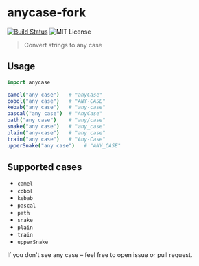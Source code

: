 # anycase-fork

[![Build Status](https://img.shields.io/endpoint.svg?url=https%3A%2F%2Factions-badge.atrox.dev%2Flamartire%2Fanycase%2Fbadge&style=flat)](https://actions-badge.atrox.dev/gabbhack/anycase-fork/goto)
![MIT License](https://camo.githubusercontent.com/4481c7672053be9c676fbc983c040ca59fddfa19/68747470733a2f2f696d672e736869656c64732e696f2f6e706d2f6c2f6c6f6775782d70726f636573736f722e737667)

> Convert strings to any case

## Usage

```nim
import anycase

camel("any case")   # "anyCase"
cobol("any case")   # "ANY-CASE"
kebab("any case")   # "any-case"
pascal("any case")  # "AnyCase"
path("any case")    # "any/case"
snake("any case")   # "any_case"
plain("any-case")   # "any case"
train("any case")   # "Any-Case"
upperSnake("any case")   # "ANY_CASE"
```

## Supported cases

- `camel`
- `cobol`
- `kebab`
- `pascal`
- `path`
- `snake`
- `plain`
- `train`
- `upperSnake`

If you don't see any case – feel free to open issue or pull request.
